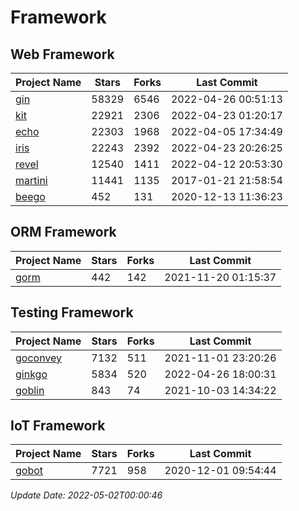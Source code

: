 # Framework

## Web Framework
| Project Name | Stars | Forks | Last Commit |
| ------------ | ----- | ----- | ----------- |
| [gin](https://github.com/gin-gonic/gin) | 58329 | 6546 | 2022-04-26 00:51:13 |
| [kit](https://github.com/go-kit/kit) | 22921 | 2306 | 2022-04-23 01:20:17 |
| [echo](https://github.com/labstack/echo) | 22303 | 1968 | 2022-04-05 17:34:49 |
| [iris](https://github.com/kataras/iris) | 22243 | 2392 | 2022-04-23 20:26:25 |
| [revel](https://github.com/revel/revel) | 12540 | 1411 | 2022-04-12 20:53:30 |
| [martini](https://github.com/go-martini/martini) | 11441 | 1135 | 2017-01-21 21:58:54 |
| [beego](https://github.com/astaxie/beego) | 452 | 131 | 2020-12-13 11:36:23 |

## ORM Framework
| Project Name | Stars | Forks | Last Commit |
| ------------ | ----- | ----- | ----------- |
| [gorm](https://github.com/jinzhu/gorm) | 442 | 142 | 2021-11-20 01:15:37 |

## Testing Framework
| Project Name | Stars | Forks | Last Commit |
| ------------ | ----- | ----- | ----------- |
| [goconvey](https://github.com/smartystreets/goconvey) | 7132 | 511 | 2021-11-01 23:20:26 |
| [ginkgo](https://github.com/onsi/ginkgo) | 5834 | 520 | 2022-04-26 18:00:31 |
| [goblin](https://github.com/franela/goblin) | 843 | 74 | 2021-10-03 14:34:22 |

## IoT Framework
| Project Name | Stars | Forks | Last Commit |
| ------------ | ----- | ----- | ----------- |
| [gobot](https://github.com/hybridgroup/gobot) | 7721 | 958 | 2020-12-01 09:54:44 |

*Update Date: 2022-05-02T00:00:46*